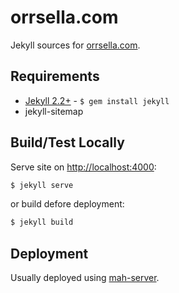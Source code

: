 # orrsella.com

Jekyll sources for [orrsella.com](http://orrsella.com).

## Requirements

* [Jekyll 2.2+](http://jekyllrb.com/) - `$ gem install jekyll`
* jekyll-sitemap

## Build/Test Locally

Serve site on [http://localhost:4000](http://localhost:4000):

```bash
$ jekyll serve
```

or build defore deployment:

```bash
$ jekyll build
```

## Deployment

Usually deployed using [mah-server](https://github.com/orrsella/mah-server).
